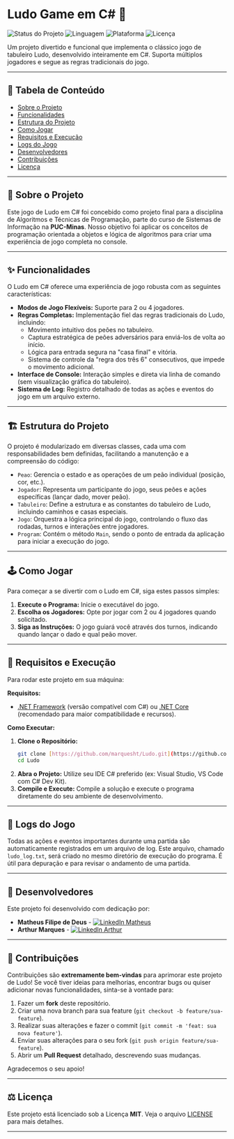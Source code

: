 # Ludo Game em C# 🎲

![Status do Projeto](https://img.shields.io/badge/Status-Conclu%C3%ADdo-brightgreen)
![Linguagem](https://img.shields.io/badge/Linguagem-C%23-9A208C?style=for-the-badge&logo=c-sharp&logoColor=white)
![Plataforma](https://img.shields.io/badge/Plataforma-Console-blue)
![Licença](https://img.shields.io/badge/Licen%C3%A7a-MIT-blue)

Um projeto divertido e funcional que implementa o clássico jogo de tabuleiro Ludo, desenvolvido inteiramente em C#. Suporta múltiplos jogadores e segue as regras tradicionais do jogo.

---

## 📖 Tabela de Conteúdo

* [Sobre o Projeto](#-sobre-o-projeto)
* [Funcionalidades](#-funcionalidades)
* [Estrutura do Projeto](#-estrutura-do-projeto)
* [Como Jogar](#-como-jogar)
* [Requisitos e Execução](#-requisitos-e-execução)
* [Logs do Jogo](#-logs-do-jogo)
* [Desenvolvedores](#-desenvolvedores)
* [Contribuições](#-contribuições)
* [Licença](#-licença)

---

## 🎯 Sobre o Projeto

Este jogo de Ludo em C# foi concebido como projeto final para a disciplina de Algoritmos e Técnicas de Programação, parte do curso de Sistemas de Informação na **PUC-Minas**. Nosso objetivo foi aplicar os conceitos de programação orientada a objetos e lógica de algoritmos para criar uma experiência de jogo completa no console.

---

## ✨ Funcionalidades

O Ludo em C# oferece uma experiência de jogo robusta com as seguintes características:

* **Modos de Jogo Flexíveis:** Suporte para 2 ou 4 jogadores.
* **Regras Completas:** Implementação fiel das regras tradicionais do Ludo, incluindo:
    * Movimento intuitivo dos peões no tabuleiro.
    * Captura estratégica de peões adversários para enviá-los de volta ao início.
    * Lógica para entrada segura na "casa final" e vitória.
    * Sistema de controle da "regra dos três 6" consecutivos, que impede o movimento adicional.
* **Interface de Console:** Interação simples e direta via linha de comando (sem visualização gráfica do tabuleiro).
* **Sistema de Log:** Registro detalhado de todas as ações e eventos do jogo em um arquivo externo.

---

## 🏗️ Estrutura do Projeto

O projeto é modularizado em diversas classes, cada uma com responsabilidades bem definidas, facilitando a manutenção e a compreensão do código:

* `Peao`: Gerencia o estado e as operações de um peão individual (posição, cor, etc.).
* `Jogador`: Representa um participante do jogo, seus peões e ações específicas (lançar dado, mover peão).
* `Tabuleiro`: Define a estrutura e as constantes do tabuleiro de Ludo, incluindo caminhos e casas especiais.
* `Jogo`: Orquestra a lógica principal do jogo, controlando o fluxo das rodadas, turnos e interações entre jogadores.
* `Program`: Contém o método `Main`, sendo o ponto de entrada da aplicação para iniciar a execução do jogo.

---

## 🕹️ Como Jogar

Para começar a se divertir com o Ludo em C#, siga estes passos simples:

1.  **Execute o Programa:** Inicie o executável do jogo.
2.  **Escolha os Jogadores:** Opte por jogar com 2 ou 4 jogadores quando solicitado.
3.  **Siga as Instruções:** O jogo guiará você através dos turnos, indicando quando lançar o dado e qual peão mover.

---

## 🚀 Requisitos e Execução

Para rodar este projeto em sua máquina:

**Requisitos:**

* [.NET Framework](https://dotnet.microsoft.com/download/dotnet-framework) (versão compatível com C#) ou [.NET Core](https://dotnet.microsoft.com/download) (recomendado para maior compatibilidade e recursos).

**Como Executar:**

1.  **Clone o Repositório:**
    ```bash
    git clone [https://github.com/marquesht/Ludo.git](https://github.com/marquesht/Ludo.git)
    cd Ludo
    ```
2.  **Abra o Projeto:** Utilize seu IDE C# preferido (ex: Visual Studio, VS Code com C# Dev Kit).
3.  **Compile e Execute:** Compile a solução e execute o programa diretamente do seu ambiente de desenvolvimento.

---

## 📄 Logs do Jogo

Todas as ações e eventos importantes durante uma partida são automaticamente registrados em um arquivo de log. Este arquivo, chamado `ludo_log.txt`, será criado no mesmo diretório de execução do programa. É útil para depuração e para revisar o andamento de uma partida.

---

## 👥 Desenvolvedores

Este projeto foi desenvolvido com dedicação por:

* **Matheus Filipe de Deus** - [![LinkedIn Matheus](https://img.shields.io/badge/LinkedIn-0077B5?style=for-the-badge&logo=linkedin&logoColor=white)](https://www.linkedin.com/in/matheusfilipesilva/)
* **Arthur Marques** - [![LinkedIn Arthur](https://img.shields.io/badge/LinkedIn-0077B5?style=for-the-badge&logo=linkedin&logoColor=white)](https://www.linkedin.com/in/arthur-marques-b984162a9/)

---

## 🤝 Contribuições

Contribuições são **extremamente bem-vindas** para aprimorar este projeto de Ludo! Se você tiver ideias para melhorias, encontrar bugs ou quiser adicionar novas funcionalidades, sinta-se à vontade para:

1.  Fazer um **fork** deste repositório.
2.  Criar uma nova branch para sua feature (`git checkout -b feature/sua-feature`).
3.  Realizar suas alterações e fazer o commit (`git commit -m 'feat: sua nova feature'`).
4.  Enviar suas alterações para o seu fork (`git push origin feature/sua-feature`).
5.  Abrir um **Pull Request** detalhado, descrevendo suas mudanças.

Agradecemos o seu apoio!

---

## ⚖️ Licença

Este projeto está licenciado sob a Licença **MIT**. Veja o arquivo [LICENSE](LICENSE) para mais detalhes.

---
